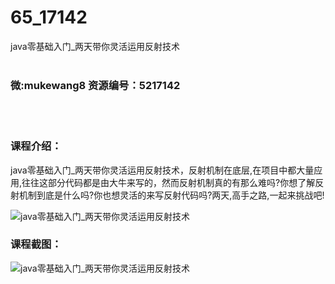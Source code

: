 # 65_17142
java零基础入门_两天带你灵活运用反射技术
<br/></br>
<h3>微:mukewang8 资源编号：5217142</h3>
<br/></br>
<h3>课程介绍：</h3>
<p>java零基础入门_两天带你灵活运用<a title="查看与 反射技术 相关的文章" target="_blank">反射技术</a>，反射机制在底层,在项目中都大量应用,往往这部分代码都是由大牛来写的，然而反射机制真的有那么难吗?你想了解反射机制到底是什么吗?你也想灵活的来写反射代码吗?两天,高手之路,一起来挑战吧!</p>
<p><img src="https://www.ko996.com/wp-content/uploads/img/2020/12/1-109-300x214.png" alt="java零基础入门_两天带你灵活运用反射技术"></p>
<div class="info-desc">
<h3>课程截图：</h3>
<p><img src="https://www.ko996.com/wp-content/uploads/img/2020/12/2-96.png" alt="java零基础入门_两天带你灵活运用反射技术"></p>


			
</div>
